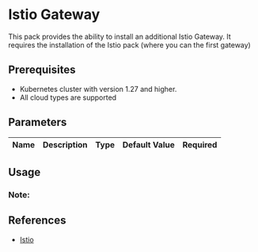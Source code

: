# Istio Gateway

This pack provides the ability to install an additional Istio Gateway. It requires the installation of the Istio pack (where you can the first gateway)

## Prerequisites

- Kubernetes cluster with version 1.27 and higher.
- All cloud types are supported

## Parameters

| Name | Description | Type | Default Value | Required |
| --- | --- | --- | --- | --- |

## Usage


### Note:

## References
- [Istio](https://istio.io/latest/docs/setup/getting-started/)